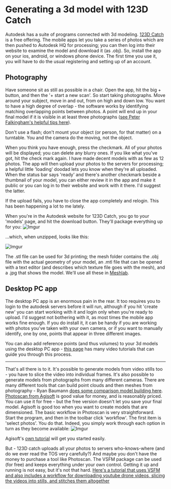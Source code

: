 # Generating a 3d model with 123D Catch

Autodesk has a suite of programs connected with 3d modeling. [123D Catch](http://www.123dapp.com/catch) is a free offering. The mobile apps let you take a series of photos which are then pushed to Autodesk HQ for processing; you can then log into their website to examine the model and download it (as .obj). So, install the app on your ios, android, or windows phone device. The first time you use it, you will have to do the usual registering and setting up of an account.

## Photography

Have someone sit as still as possible in a chair. Open the app, hit the big + button, and then the '+ start a new scan'. So start taking photographs. Move around your subject, move in and out, from on high and down low. You want to have a high degree of overlap - the software works by identifying matching overlapping points between photos. A point will end up in your final model if it is visible in at least three photographs ([see Peter Falkingham's helpful tips here](http://www.academia.edu/3649828/Generating_a_Photogrammetric_model_using_VisualSFM_and_post-processing_with_Meshlab)).

Don't use a flash; don't mount your object (or person, for that matter) on a turntable. You and the camera do the moving, not the object. 

When you think you have enough, press the checkmark. All of your photos will be displayed; you can delete any blurry ones. If you like what you've got, hit the check mark again. I have made decent models with as few as 12 photos. The app will then upload your photos to the servers for processing; a helpful little 'loading' doodad lets you know when they're all uploaded. When the status bar says 'ready' and there's another checkmark beside a thumbnail of your model, you can either review it in the app and make it public or you can log in to their website and work with it there. I'd suggest the latter.

If the upload fails, you have to close the app completely and relogin. This has been happening a lot to me lately.

When you're in the Autodesk website for 123D Catch, you go to your 'models' page, and hit the download button. They'll package everything up for you:
![Imgur](http://i.imgur.com/D8iRH8H.png)

...which, when unzipped, looks like this:

![Imgur](http://i.imgur.com/Rf790EX.png)

The .stl file can be used for 3d printing; the mesh folder contains the .obj file with the actual geometry of your model, an .mtl file that can be opened with a text editor (and describes which texture file goes with the mesh), and a .jpg that shows the model. We'll use all these in [Meshlab](http://meshlab.sourceforge.net/).

## Desktop PC app

The desktop PC app is an enormous pain in the rear. It too requires you to login to the autodesk servers before it will run, although if you hit 'create new' you can start working with it and login only when you're ready to upload. I'd suggest not bothering with it, as most times the mobile app works fine enough. If you do install it, it can be handy if you are working with photos you've taken with your own camera, or if you want to manually identify, one by one, points that appear in three different images. 

You can also add reference points (and thus volumes) to your 3d models using the desktop PC app - [this page](http://www.123dapp.com/howto/catch) has many video tutorials that can guide you through this process.

-----

That's all there is to it. It's possible to generate models from video stills too - you have to slice the video into individual frames. It's also possible to generate models from photographs from many different cameras. There are many different tools that can build point clouds and then meshes from photography - Ryan Baumann [does some comparison model building here](http://ryanfb.github.io/etc/2015/07/27/qualitative_photogrammetry_comparisons_gallery.html). [Photoscan from Agisoft](http://www.agisoft.com/) is good value for money, and is reasonably priced. You can use it for free - but the free version doesn't let you save your final model. Agisoft is good too when you want to create models that are dimensioned. The basic workflow in Photoscan is very straightforward. Start the program, and then in the toolbar click 'workflow'. The first item is 'select photos'. You do that. Indeed, you simply work through each option in turn as they become available:
![Imgur](http://i.imgur.com/XorKnvd.png)

Agisoft's [own tutorial](http://www.agisoft.com/pdf/PS_1.0.0%20-Tutorial%20(BL)%20-%203D-model.pdf) will get you started easily.

But - 123D catch uploads all your photos to servers who-knows-where (and do we ever read the TOS very carefully?) And maybe you don't have the money to purchase a tool like Photoscan. The VSFM package can be used (for free) and keeps everything under your own control. Getting it up and running is not easy, but it's not that hard. [Here's a tutorial that uses VSFM and also includes a workflow for downloading youtube drone videos, slicing the videos into stills, and stitches them altogether](3d%20model%20building%20with%20VSFM%20on%20the%20command%20line.md)



